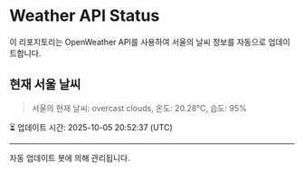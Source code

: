 
# Weather API Status

이 리포지토리는 OpenWeather API를 사용하여 서울의 날씨 정보를 자동으로 업데이트합니다.

## 현재 서울 날씨
> 서울의 현재 날씨: overcast clouds, 온도: 20.28°C, 습도: 95%

⏳ 업데이트 시간: 2025-10-05 20:52:37 (UTC)

---
자동 업데이트 봇에 의해 관리됩니다.
